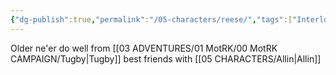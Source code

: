 ```yaml
---
{"dg-publish":true,"permalink":"/05-characters/reese/","tags":["Interlopers"]}
---
```



Older ne'er do well from [[03 ADVENTURES/01 MotRK/00 MotRK  CAMPAIGN/Tugby\|Tugby]]  best friends with [[05 CHARACTERS/Allin\|Allin]] 